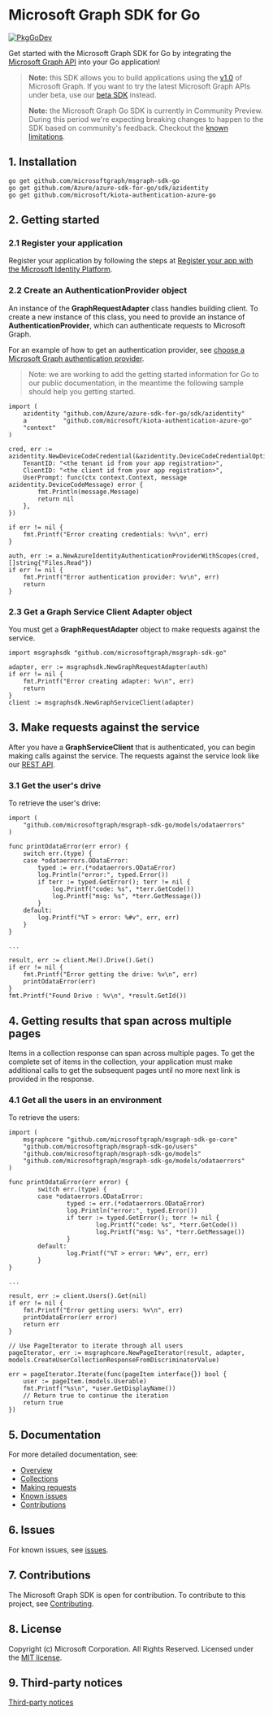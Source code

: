 # Microsoft Graph SDK for Go

[![PkgGoDev](https://pkg.go.dev/badge/github.com/microsoftgraph/msgraph-sdk-go/)](https://pkg.go.dev/github.com/microsoftgraph/msgraph-sdk-go/)

Get started with the Microsoft Graph SDK for Go by integrating the [Microsoft Graph API](https://docs.microsoft.com/graph/overview) into your Go application!

> **Note:** this SDK allows you to build applications using the [v1.0](https://docs.microsoft.com/graph/use-the-api#version) of Microsoft Graph. If you want to try the latest Microsoft Graph APIs under beta, use our [beta SDK](https://github.com/microsoftgraph/msgraph-beta-sdk-go) instead.
>
> **Note:** the Microsoft Graph Go SDK is currently in Community Preview. During this period we're expecting breaking changes to happen to the SDK based on community's feedback. Checkout the [known limitations](https://github.com/microsoftgraph/msgraph-sdk-go-core/issues/1).

## 1. Installation

```Shell
go get github.com/microsoftgraph/msgraph-sdk-go
go get github.com/Azure/azure-sdk-for-go/sdk/azidentity
go get github.com/microsoft/kiota-authentication-azure-go
```

## 2. Getting started

### 2.1 Register your application

Register your application by following the steps at [Register your app with the Microsoft Identity Platform](https://docs.microsoft.com/graph/auth-register-app-v2).

### 2.2 Create an AuthenticationProvider object

An instance of the **GraphRequestAdapter** class handles building client. To create a new instance of this class, you need to provide an instance of **AuthenticationProvider**, which can authenticate requests to Microsoft Graph.

For an example of how to get an authentication provider, see [choose a Microsoft Graph authentication provider](https://docs.microsoft.com/graph/sdks/choose-authentication-providers?tabs=Go).

> Note: we are working to add the getting started information for Go to our public documentation, in the meantime the following sample should help you getting started.

```Golang
import (
    azidentity "github.com/Azure/azure-sdk-for-go/sdk/azidentity"
    a          "github.com/microsoft/kiota-authentication-azure-go"
    "context"
)

cred, err := azidentity.NewDeviceCodeCredential(&azidentity.DeviceCodeCredentialOptions{
    TenantID: "<the tenant id from your app registration>",
    ClientID: "<the client id from your app registration>",
    UserPrompt: func(ctx context.Context, message azidentity.DeviceCodeMessage) error {
        fmt.Println(message.Message)
        return nil
    },
})

if err != nil {
    fmt.Printf("Error creating credentials: %v\n", err)
}

auth, err := a.NewAzureIdentityAuthenticationProviderWithScopes(cred, []string{"Files.Read"})
if err != nil {
    fmt.Printf("Error authentication provider: %v\n", err)
    return
}
```

### 2.3 Get a Graph Service Client Adapter object

You must get a **GraphRequestAdapter** object to make requests against the service.

```Golang
import msgraphsdk "github.com/microsoftgraph/msgraph-sdk-go"

adapter, err := msgraphsdk.NewGraphRequestAdapter(auth)
if err != nil {
    fmt.Printf("Error creating adapter: %v\n", err)
    return
}
client := msgraphsdk.NewGraphServiceClient(adapter)
```

## 3. Make requests against the service

After you have a **GraphServiceClient** that is authenticated, you can begin making calls against the service. The requests against the service look like our [REST API](https://docs.microsoft.com/graph/api/overview?view=graph-rest-1.0).

### 3.1 Get the user's drive

To retrieve the user's drive:

```Golang
import (
    "github.com/microsoftgraph/msgraph-sdk-go/models/odataerrors"
)

func printOdataError(err error) {
	switch err.(type) {
	case *odataerrors.ODataError:
		typed := err.(*odataerrors.ODataError)
		log.Println("error:", typed.Error())
		if terr := typed.GetError(); terr != nil {
			log.Printf("code: %s", *terr.GetCode())
			log.Printf("msg: %s", *terr.GetMessage())
		}
	default:
		log.Printf("%T > error: %#v", err, err)
	}
}

...

result, err := client.Me().Drive().Get()
if err != nil {
    fmt.Printf("Error getting the drive: %v\n", err)
    printOdataError(err)
}
fmt.Printf("Found Drive : %v\n", *result.GetId())
```

## 4. Getting results that span across multiple pages

Items in a collection response can span across multiple pages. To get the complete set of items in the collection, your application must make additional calls to get the subsequent pages until no more next link is provided in the response.

### 4.1 Get all the users in an environment

To retrieve the users:

```Golang
import (
    msgraphcore "github.com/microsoftgraph/msgraph-sdk-go-core"
    "github.com/microsoftgraph/msgraph-sdk-go/users"
    "github.com/microsoftgraph/msgraph-sdk-go/models"
    "github.com/microsoftgraph/msgraph-sdk-go/models/odataerrors"
)

func printOdataError(err error) {
        switch err.(type) {
        case *odataerrors.ODataError:
                typed := err.(*odataerrors.ODataError)
                log.Println("error:", typed.Error())
                if terr := typed.GetError(); terr != nil {
                        log.Printf("code: %s", *terr.GetCode())
                        log.Printf("msg: %s", *terr.GetMessage())
                }
        default:
                log.Printf("%T > error: %#v", err, err)
        }
}

...

result, err := client.Users().Get(nil)
if err != nil {
    fmt.Printf("Error getting users: %v\n", err)
    printOdataError(err error)
    return err
}

// Use PageIterator to iterate through all users
pageIterator, err := msgraphcore.NewPageIterator(result, adapter, models.CreateUserCollectionResponseFromDiscriminatorValue)

err = pageIterator.Iterate(func(pageItem interface{}) bool {
    user := pageItem.(models.Userable)
    fmt.Printf("%s\n", *user.GetDisplayName())
    // Return true to continue the iteration
    return true
})
```

## 5. Documentation

For more detailed documentation, see:

* [Overview](https://docs.microsoft.com/graph/overview)
* [Collections](https://docs.microsoft.com/graph/sdks/paging)
* [Making requests](https://docs.microsoft.com/graph/sdks/create-requests)
* [Known issues](https://github.com/MicrosoftGraph/msgraph-sdk-go/issues)
* [Contributions](https://github.com/microsoftgraph/msgraph-sdk-go/blob/main/CONTRIBUTING.md)

## 6. Issues

For known issues, see [issues](https://github.com/MicrosoftGraph/msgraph-sdk-go/issues).

## 7. Contributions

The Microsoft Graph SDK is open for contribution. To contribute to this project, see [Contributing](https://github.com/microsoftgraph/msgraph-sdk-go/blob/main/CONTRIBUTING.md).

## 8. License

Copyright (c) Microsoft Corporation. All Rights Reserved. Licensed under the [MIT license](LICENSE).

## 9. Third-party notices

[Third-party notices](THIRD%20PARTY%20NOTICES)

